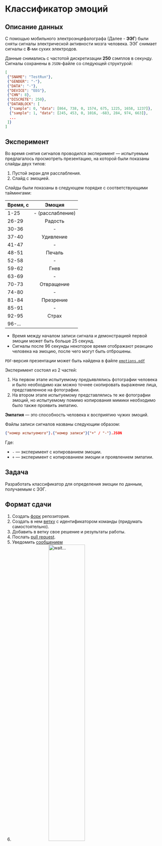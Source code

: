 # Классификатор эмоций

## Описание данных

С помощью мобильного электроэнцефалографа (Далее - **ЭЭГ**) были сняты сигналы электрической активности мозга человека. ЭЭГ снимает сигналы с **8**-ми сухих электродов.

Данные снимались с частотой дискретизации **250** сэмплов в секунду. Сигналы сохранены в `JSON`-файле со следующей структурой:

```json
[
 {"SNAME": "TestRun"},
 {"GENDER": "-"},
 {"DATA": "-"},
 {"DEVICE": "EEG"},
 {"CHN": 8},
 {"DISCRETE": 250},
 {"DATABLOCK": [
  {"sample": 0, "data": [864, 738, 0, 1574, 675, 1225, 1658, 1237]},
  {"sample": 1, "data": [245, 453, 0, 1016, -683, 284, 974, 663]},
  ...
 ]}
]
```

## Эксперимент

Во время снятия сигналов проводился эксперимент — испытуемым предлагалось просмотреть презентацию, на которой были показаны слайды двух типов:

1. Пустой экран для расслабления.
2. Слайд с эмоцией.

Слайды были показаны в следующем порядке с соответствующими таймингами:

| Время, с |      Эмоция      |
| :------- | :--------------: |
| 1-25     | - (расслабление) |
| 26-29    |     Радость      |
| 30-36    |        -         |
| 37-40    |    Удивление     |
| 41-47    |        -         |
| 48-51    |      Печаль      |
| 52-58    |        -         |
| 59-62    |       Гнев       |
| 63-69    |        -         |
| 70-73    |    Отвращение    |
| 74-80    |        -         |
| 81-84    |    Презрение     |
| 85-91    |        -         |
| 92-95    |      Страх       |
| 96-...   |                  |

- Время между началом записи сигнала и демонстрацией первой эмоции может быть больше 25 секунд.
- Сигналы после 96 секунды некоторое время отображают реакцию человека на эмоцию, после чего могут быть отброшены.

`PDF`-версия презентации может быть найдена в файле [`emotions.pdf`](https://github.com/robotrack-llc/Emotion-classification/blob/master/emotions.pdf)

Эксперимент состоял из 2 частей:

1. На первом этапе испытуемому предъявлялись фотографии человека и было необходимо как можно точнее скопировать выражение лица, представленное на фотографии.
2. На втором этапе испытуемому представлялись те же фотографии эмоций, но испытуемому помимо копирования мимики необходимо было также проявить эмпатию.

**Эмпатия** — это способность человека к восприятию чужих эмоций.

Файлы записи сигналов названы следующим образом:

```json
{"номер испытуемого"}.{"номер записи"}{"+" / "-"}.JSON
```

Где:

- `-` — эксперимент с копированием эмоции.
- `+` — эксперимент с копированием эмоции и проявлением эмпатии.

## Задача

Разработать классификатор для определения эмоции по данным, получаемым с ЭЭГ.

## Формат сдачи

1. Создать [форк](https://help.github.com/en/github/getting-started-with-github/fork-a-repo) репозитория.
2. Создать в нем [ветку](https://help.github.com/en/github/collaborating-with-issues-and-pull-requests/about-branches) с идентификатором команды (придумать самостоятельно).
3. Добавить в ветку свое решение и результаты работы.
4. Послать [pull request](https://help.github.com/en/github/collaborating-with-issues-and-pull-requests/about-pull-requests).
5. Уведомить [сообщением](https://vk.me/kleach)
6. <img alt="wait..." style="display: block; margin-left: auto; margin-right: auto; width: 50%;" src="https://i.imgur.com/yeJjRS8.png"/>
